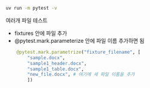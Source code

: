 ```bash
uv run -m pytest -v
```

여러개 파일 테스트
- fixtures 안에 파일 추가
- @pytest.mark.parameterize 안에 파일 이름 추가하면 됨

```python
    @pytest.mark.parametrize("fixture_filename", [
        "sample.docx",
        "sample1_header.docx",
        "sample1_table.docx",
        "new_file.docx", # 여기에 새 파일 이름을 추가
        ])
```